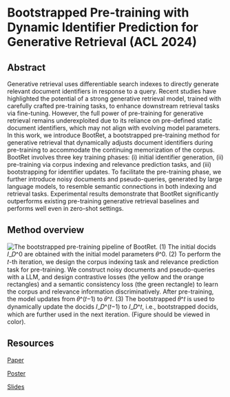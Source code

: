 # Bootstrapped Pre-training with Dynamic Identifier Prediction for Generative Retrieval (ACL 2024)

## Abstract
Generative retrieval uses differentiable search indexes to directly generate relevant document identifiers in response to a query. Recent studies have highlighted the potential of a strong generative retrieval model, trained with carefully crafted pre-training tasks, to enhance downstream retrieval tasks via fine-tuning. However, the full power of pre-training for generative retrieval remains underexploited due to its reliance on pre-defined static document identifiers, which may not align with evolving model parameters. In this work, we introduce BootRet, a bootstrapped pre-training method for generative retrieval that dynamically adjusts document identifiers during pre-training to accommodate the continuing  memorization of the corpus. BootRet involves three key training phases: (i) initial identifier generation, (ii) pre-training via corpus indexing and relevance prediction tasks, and (iii) bootstrapping for identifier updates. To facilitate the pre-training phase, we further introduce noisy documents and pseudo-queries, generated by large language models, to resemble semantic connections in both indexing and retrieval tasks. Experimental results demonstrate that BootRet significantly outperforms existing pre-training generative retrieval baselines and performs well even in zero-shot settings.

## Method overview

![The bootstrapped pre-training pipeline of BootRet. (1) The initial docids $𝐼_𝐷^0$ are obtained with the initial model parameters $𝜃^0$. (2) To perform the 𝑡-th iteration, we design the corpus indexing task and relevance prediction task for pre-training. We construct noisy documents and pseudo-queries with a LLM, and design contrastive losses (the yellow and the orange rectangles) and a semantic consistency loss (the green rectangle) to learn the corpus and relevance information discriminatively. After pre-training, the model updates from $𝜃^(𝑡−1)$  to $𝜃^𝑡$. (3) The bootstrapped $𝜃^𝑡$  is used to dynamically update the docids $𝐼_𝐷^(𝑡−1)$  to $𝐼_𝐷^𝑡$, i.e., bootstrapped docids, which are further used in the next iteration. (Figure should be viewed in color).](resources/overview.png)


## Resources

[Paper](resources/ACL24-Bootstrapped_Pre-training_with_Dynamic_Identifier_Prediction_for_Generative_Retrieval.pdf)

[Poster](resources/poster-BootRet-ACL_Findings_1874.pdf)

[Slides](resources/slides-BootRet-ACL_Findings_1874.pptx)




